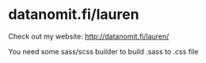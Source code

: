 # datanomit.fi/lauren
Check out my website: http://datanomit.fi/lauren/

You need some sass/scss builder to build .sass to .css file